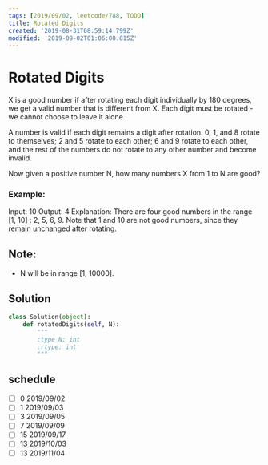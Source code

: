 ```yaml
---
tags: [2019/09/02, leetcode/788, TODO]
title: Rotated Digits
created: '2019-08-31T08:59:14.799Z'
modified: '2019-09-02T01:06:00.815Z'
---
```


# Rotated Digits

X is a good number if after rotating each digit individually by 180 degrees, we get a valid number that is different from X.  Each digit must be rotated - we cannot choose to leave it alone.

A number is valid if each digit remains a digit after rotation. 0, 1, and 8 rotate to themselves; 2 and 5 rotate to each other; 6 and 9 rotate to each other, and the rest of the numbers do not rotate to any other number and become invalid.

Now given a positive number N, how many numbers X from 1 to N are good?

### Example:

Input: 10
Output: 4
Explanation:
There are four good numbers in the range [1, 10] : 2, 5, 6, 9.
Note that 1 and 10 are not good numbers, since they remain unchanged after rotating.

## Note:

* N  will be in range [1, 10000].


## Solution

```python
class Solution(object):
    def rotatedDigits(self, N):
        """
        :type N: int
        :rtype: int
        """
```

## schedule

* [ ] 0 2019/09/02
* [ ] 1 2019/09/03
* [ ] 3 2019/09/05
* [ ] 7 2019/09/09
* [ ] 15 2019/09/17
* [ ] 13 2019/10/03
* [ ] 13 2019/11/04
